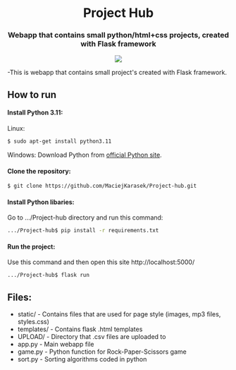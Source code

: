 <h1 align=center> Project Hub </h1>
<h3 align=center> Webapp that contains small python/html+css projects, created with Flask framework </h3>

<p align="center">
<img src=https://img.shields.io/github/last-commit/MaciejKarasek/Project-hub>
</p>

-This is webapp that contains small project's created with Flask framework.

## How to run

#### Install Python 3.11:
Linux:
```bash
$ sudo apt-get install python3.11
```

Windows:
Download Python from [official Python site](https://www.python.org/downloads/windows/).

#### Clone the repository:
```bash
$ git clone https://github.com/MaciejKarasek/Project-hub.git
```

#### Install Python libaries:
Go to .../Project-hub directory and run this command:
```bash
.../Project-hub$ pip install -r requirements.txt
```
#### Run the project:
Use this command and then open this site http://localhost:5000/
```bash
.../Project-hub$ flask run
```
## Files:
* static/ - Contains files that are used for page style (images, mp3 files, styles.css)
* templates/ - Contains flask .html templates
* UPLOAD/ - Directory that .csv files are uploaded to
* app.py - Main webapp file
* game.py - Python function for Rock-Paper-Scissors game
* sort.py - Sorting algorithms coded in python 
